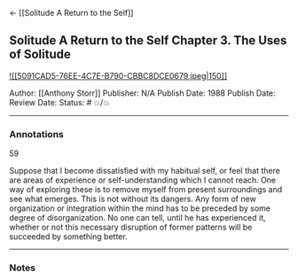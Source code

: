 <- [[Solitude A Return to the Self]]
## Solitude A Return to the Self Chapter 3. The Uses of Solitude

[ ![[5091CAD5-76EE-4C7E-B790-CBBC8DCE0679.jpeg|150]] ](https://www.amazon.com/Solitude-Return-Self-Anthony-Storr-ebook/dp/B00X4115XI/ref=tmm_kin_swatch_0?_encoding=UTF8&qid=1673114956&sr=8-1)

Author: [[Anthony Storr]]
Publisher: N/A
Publish Date: 1988
Publish Date:
Review Date:
Status: # 💥/💥

___

### Annotations

59

Suppose that I become dissatisfied with my habitual self, or feel that there are areas of experience or self-understanding which I cannot reach. One way of exploring these is to remove myself from present surroundings and see what emerges. This is not without its dangers. Any form of new organization or integration within the mind has to be preceded by some degree of disorganization. No one can tell, until he has experienced it, whether or not this necessary disruption of former patterns will be succeeded by something better.

___

### Notes

